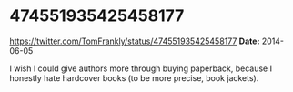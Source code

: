 # 474551935425458177
https://twitter.com/TomFrankly/status/474551935425458177
**Date:** 2014-06-05

I wish I could give authors more through buying paperback, because I honestly hate hardcover books (to be more precise, book jackets).
